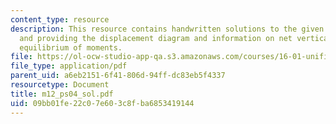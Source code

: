 ```yaml
---
content_type: resource
description: This resource contains handwritten solutions to the given problem set
  and providing the displacement diagram and information on net vertical flow, and
  equilibrium of moments.
file: https://ol-ocw-studio-app-qa.s3.amazonaws.com/courses/16-01-unified-engineering-i-ii-iii-iv-fall-2005-spring-2006/09bb01fe22c07e603c8fba6853419144_m12_ps04_sol.pdf
file_type: application/pdf
parent_uid: a6eb2151-6f41-806d-94ff-dc83eb5f4337
resourcetype: Document
title: m12_ps04_sol.pdf
uid: 09bb01fe-22c0-7e60-3c8f-ba6853419144
---
```

